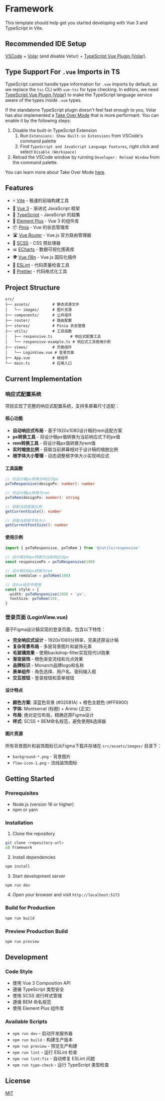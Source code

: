 # Framework

This template should help get you started developing with Vue 3 and TypeScript in Vite.

## Recommended IDE Setup

[VSCode](https://code.visualstudio.com/) + [Volar](https://marketplace.visualstudio.com/items?itemName=Vue.volar) (and disable Vetur) + [TypeScript Vue Plugin (Volar)](https://marketplace.visualstudio.com/items?itemName=Vue.vscode-typescript-vue-plugin).

## Type Support For `.vue` Imports in TS

TypeScript cannot handle type information for `.vue` imports by default, so we replace the `tsc` CLI with `vue-tsc` for type checking. In editors, we need [TypeScript Vue Plugin (Volar)](https://marketplace.visualstudio.com/items?itemName=Vue.vscode-typescript-vue-plugin) to make the TypeScript language service aware of the types inside `.vue` types.

If the standalone TypeScript plugin doesn't feel fast enough to you, Volar has also implemented a [Take Over Mode](https://github.com/johnsoncodehk/volar/discussions/471#discussioncomment-1361669) that is more performant. You can enable it by the following steps:

1. Disable the built-in TypeScript Extension
   1. Run `Extensions: Show Built-in Extensions` from VSCode's command palette
   2. Find `TypeScript and JavaScript Language Features`, right click and select `Disable (Workspace)`
2. Reload the VSCode window by running `Developer: Reload Window` from the command palette.

You can learn more about Take Over Mode [here](https://github.com/johnsoncodehk/volar/discussions/471#discussioncomment-1361669).

## Features

- ⚡️ [Vite](https://cn.vitejs.dev/) - 极速的前端构建工具
- 🖖 [Vue 3](https://cn.vuejs.org/) - 渐进式 JavaScript 框架
- 🎯 [TypeScript](https://www.typescriptlang.org/) - JavaScript 的超集
- 🎨 [Element Plus](https://element-plus.org/) - Vue 3 的组件库
- 📦 [Pinia](https://pinia.vuejs.org/) - Vue 的状态管理库
- 🛣️ [Vue Router](https://router.vuejs.org/) - Vue.js 官方路由管理器
- 🎨 [SCSS](https://sass-lang.com/) - CSS 预处理器
- 📊 [ECharts](https://echarts.apache.org/) - 数据可视化图表库
- 🌍 [Vue I18n](https://vue-i18n.intlify.dev/) - Vue.js 国际化插件
- 🔧 [ESLint](https://eslint.org/) - 代码质量检查工具
- 💅 [Prettier](https://prettier.io/) - 代码格式化工具

## Project Structure

```
src/
├── assets/          # 静态资源文件
│   └── images/      # 图片资源
├── components/      # 公共组件
├── router/          # 路由配置
├── stores/          # Pinia 状态管理
├── utils/           # 工具函数
│   ├── responsive.ts        # 响应式配置工具
│   └── responsive-example.ts # 响应式工具使用示例
├── views/           # 页面组件
│   └── LoginView.vue # 登录页面
├── App.vue          # 根组件
└── main.ts          # 应用入口
```

## Current Implementation

### 响应式配置系统

项目实现了完整的响应式配置系统，支持多屏幕尺寸适配：

#### 核心功能

- **自动响应式布局** - 基于1920x1080设计稿的rem适配方案
- **px转换工具** - 将设计稿px值转换为当前响应式下的px值
- **rem转换工具** - 将设计稿px值转换为rem值
- **实时缩放比例** - 获取当前屏幕相对于设计稿的缩放比例
- **根字体大小管理** - 动态调整根字体大小实现响应式

#### 工具函数

```typescript
// 将设计稿px转换为响应式px
pxToResponsive(designPx: number): number

// 将设计稿px转换为rem
pxToRem(designPx: number): string

// 获取当前缩放比例
getCurrentScale(): number

// 获取当前根字体大小
getCurrentFontSize(): number
```

#### 使用示例

```typescript
import { pxToResponsive, pxToRem } from '@/utils/responsive'

// 设计稿100px转换为当前响应式px
const responsivePx = pxToResponsive(100)

// 设计稿100px转换为rem
const remValue = pxToRem(100)

// 在Vue组件中使用
const style = {
  width: pxToResponsive(200) + 'px',
  fontSize: pxToRem(16),
}
```

### 登录页面 (LoginView.vue)

基于Figma设计稿实现的登录页面，包含以下特性：

- **完全响应式设计** - 1920x1080分辨率，完美还原设计稿
- **复杂背景布局** - 多层背景图片和装饰元素
- **毛玻璃效果** - 使用backdrop-filter实现现代UI效果
- **渐变装饰** - 橙色渐变流线和光点效果
- **品牌标识** - Monarch品牌logo和名称
- **表单组件** - 角色选择、用户名、密码输入框
- **交互按钮** - 登录按钮和菜单按钮

#### 设计特点

- **颜色方案**: 深蓝色背景 (#02081A) + 橙色主题色 (#FF6900)
- **字体**: Montserrat (标题) + Arimo (正文)
- **布局**: 绝对定位布局，精确还原Figma设计
- **样式**: SCSS + BEM命名规范，避免使用&选择器

#### 图片资源

所有背景图片和装饰图标已从Figma下载并存储在 `src/assets/images/` 目录下：

- `background-*.png` - 背景图片
- `flow-icon-1.png` - 流线装饰图标

## Getting Started

### Prerequisites

- Node.js (version 16 or higher)
- npm or yarn

### Installation

1. Clone the repository

```bash
git clone <repository-url>
cd framework
```

2. Install dependencies

```bash
npm install
```

3. Start development server

```bash
npm run dev
```

4. Open your browser and visit `http://localhost:5173`

### Build for Production

```bash
npm run build
```

### Preview Production Build

```bash
npm run preview
```

## Development

### Code Style

- 使用 Vue 3 Composition API
- 遵循 TypeScript 类型安全
- 使用 SCSS 进行样式管理
- 遵循 BEM 命名规范
- 使用 Element Plus 组件库

### Available Scripts

- `npm run dev` - 启动开发服务器
- `npm run build` - 构建生产版本
- `npm run preview` - 预览生产构建
- `npm run lint` - 运行 ESLint 检查
- `npm run lint:fix` - 自动修复 ESLint 问题
- `npm run type-check` - 运行 TypeScript 类型检查

## License

[MIT](LICENSE)
